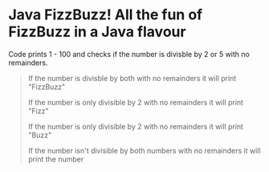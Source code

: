 # Java FizzBuzz! All the fun of FizzBuzz in a Java flavour
  Code prints 1 - 100 and checks if the number is divisble by 2 or 5 with no remainders.
> If the number is divisble by both with no remainders it will print "FizzBuzz"
>
> If the number is only divisible by 2 with no remainders it will print "Fizz"
>
> If the number is only divisible by 2 with no remainders it will print "Buzz"
>
> If the number isn't divisible by both numbers with no remainders it will print the number
>
